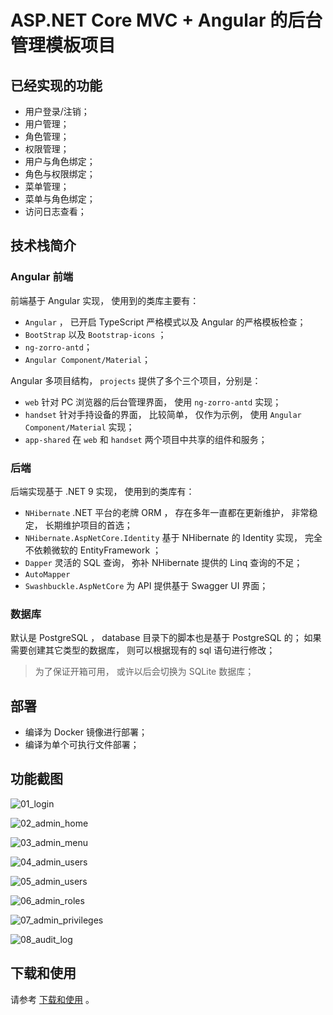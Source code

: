 # ASP.NET Core MVC + Angular 的后台管理模板项目

## 已经实现的功能

- 用户登录/注销；
- 用户管理；
- 角色管理；
- 权限管理；
- 用户与角色绑定；
- 角色与权限绑定；
- 菜单管理；
- 菜单与角色绑定；
- 访问日志查看；

## 技术栈简介

### Angular 前端

前端基于 Angular 实现， 使用到的类库主要有：

- `Angular` ， 已开启 TypeScript 严格模式以及 Angular 的严格模板检查；
- `BootStrap` 以及 `Bootstrap-icons` ；
- `ng-zorro-antd`；
- `Angular Component/Material`；

Angular 多项目结构， `projects` 提供了多个三个项目，分别是：

- `web` 针对 PC 浏览器的后台管理界面， 使用 `ng-zorro-antd` 实现；
- `handset` 针对手持设备的界面， 比较简单， 仅作为示例， 使用 `Angular Component/Material` 实现；
- `app-shared` 在 `web` 和 `handset` 两个项目中共享的组件和服务；

### 后端

后端实现基于 .NET 9 实现， 使用到的类库有：

- `NHibernate` .NET 平台的老牌 ORM ， 存在多年一直都在更新维护， 非常稳定， 长期维护项目的首选；
- `NHibernate.AspNetCore.Identity` 基于 NHibernate 的 Identity 实现， 完全不依赖微软的 EntityFramework ；
- `Dapper` 灵活的 SQL 查询， 弥补 NHibernate 提供的 Linq 查询的不足；
- `AutoMapper`
- `Swashbuckle.AspNetCore` 为 API 提供基于 Swagger UI 界面；

### 数据库

默认是 PostgreSQL ， database 目录下的脚本也是基于 PostgreSQL 的； 如果需要创建其它类型的数据库， 则可以根据现有的 sql 语句进行修改；

> 为了保证开箱可用， 或许以后会切换为 SQLite 数据库；

## 部署

- 编译为 Docker 镜像进行部署；
- 编译为单个可执行文件部署；

## 功能截图

![01_login](https://beginor.github.io/assets/net-core-app/01_login.png)

![02_admin_home](https://beginor.github.io/assets/net-core-app/02_admin_home.png)

![03_admin_menu](https://beginor.github.io/assets/net-core-app/03_admin_menu.png)

![04_admin_users](https://beginor.github.io/assets/net-core-app/04_admin_users-1.png)

![05_admin_users](https://beginor.github.io/assets/net-core-app/05_admin_users-2.png)

![06_admin_roles](https://beginor.github.io/assets/net-core-app/06_admin_roles.png)

![07_admin_privileges](https://beginor.github.io/assets/net-core-app/07_admin_privileges.png)

![08_audit_log](https://beginor.github.io/assets/net-core-app/08_audit_log.png)

## 下载和使用

请参考 [下载和使用](docs/00_下载和使用.md) 。
